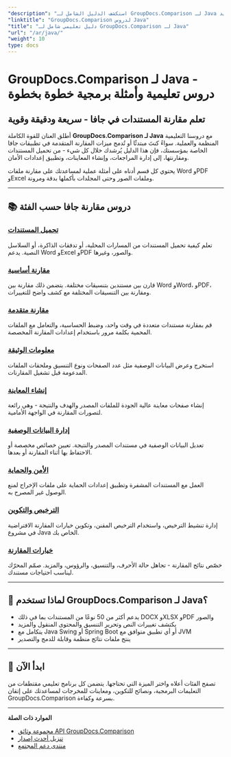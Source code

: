 ```yaml
---
"description": "استكشف الدليل الشامل لـ GroupDocs.Comparison لـ Java مع دروس تعليمية مصنفة تغطي مقارنة المستندات وتتبع التغييرات والبيانات الوصفية والمزيد."
"linktitle": "GroupDocs.Comparison لدروس Java"
"title": "دليل تعليمي شامل لـ GroupDocs.Comparison لـ Java"
"url": "/ar/java/"
"weight": 10
type: docs
---
```

# GroupDocs.Comparison لـ Java - دروس تعليمية وأمثلة برمجية خطوة بخطوة

## تعلم مقارنة المستندات في جافا - سريعة ودقيقة وقوية

أطلق العنان للقوة الكاملة **GroupDocs.Comparison لـ Java** مع دروسنا التعليمية المنظمة والعملية. سواءً كنتَ مبتدئًا أو تُدمج ميزات المقارنة المتقدمة في تطبيقات جافا الخاصة بمؤسستك، فإن هذا الدليل يُرشدك خلال كل شيء - من تحميل المستندات ومقارنتها، إلى إدارة المراجعات، وإنشاء المعاينات، وتطبيق إعدادات الأمان.

يحتوي كل قسم أدناه على أمثلة عملية لمساعدتك على مقارنة ملفات Word وPDF وExcel وملفات الصور وحتى المجلدات بأكملها بدقة ومرونة.

---

## 📚 دروس مقارنة جافا حسب الفئة

### [تحميل المستندات](./document-loading)
تعلم كيفية تحميل المستندات من المسارات المحلية، أو تدفقات الذاكرة، أو السلاسل النصية. يدعم Word وExcel وPDF والصور، وغيرها.

### [مقارنة أساسية](./basic-comparison)
قارن بين مستندين بتنسيقات مختلفة. يتضمن ذلك مقارنة بين Word وWord، وPDF، ومقارنة بين التنسيقات المختلفة مع كشف واضح للتغييرات.

### [مقارنة متقدمة](./advanced-comparison)
قم بمقارنة مستندات متعددة في وقت واحد، وضبط الحساسية، والتعامل مع الملفات المحمية بكلمة مرور باستخدام إعدادات المقارنة المخصصة.

### [معلومات الوثيقة](./document-information)
استخرج وعرض البيانات الوصفية مثل عدد الصفحات ونوع التنسيق وملحقات الملفات المدعومة قبل تشغيل المقارنات.

### [إنشاء المعاينة](./preview-generation)
إنشاء صفحات معاينة عالية الجودة للملفات المصدر والهدف والنتيجة - وهي رائعة لتصورات المقارنة في الواجهة الأمامية.

### [إدارة البيانات الوصفية](./metadata-management)
تعديل البيانات الوصفية في مستندات المصدر والنتيجة. تعيين خصائص مخصصة أو الاحتفاظ بها أثناء المقارنة أو بعدها.

### [الأمن والحماية](./security-protection)
العمل مع المستندات المشفرة وتطبيق إعدادات الحماية على ملفات الإخراج لمنع الوصول غير المصرح به.

### [الترخيص والتكوين](./licensing-configuration)
إدارة تنشيط الترخيص، واستخدام الترخيص المقنن، وتكوين خيارات المقارنة الافتراضية في مشروع Java الخاص بك.

### [خيارات المقارنة](./comparison-options)
خصّص نتائج المقارنة - تجاهل حالة الأحرف، والتنسيق، والرؤوس، والمزيد. صمّم المحرّك ليناسب احتياجات مستندك.

---

## 🚀 لماذا تستخدم GroupDocs.Comparison لـ Java؟

- يدعم أكثر من 50 نوعًا من المستندات بما في ذلك DOCX وXLSX وPDF والصور  
- يكتشف تغييرات النص وتحرير التنسيق والمحتوى المنقول والمزيد  
- يتكامل مع Java Swing أو Spring Boot أو أي تطبيق متوافق مع JVM  
- ينتج ملفات نتائج منظمة وقابلة للدمج والتصدير  

---

## 🧠 ابدأ الآن

تصفح الفئات أعلاه واختر الميزة التي تحتاجها. يتضمن كل برنامج تعليمي مقتطفات من التعليمات البرمجية، ونصائح للتكوين، ومعاينات للمخرجات لمساعدتك على إتقان GroupDocs.Comparison بسرعة وكفاءة.

---

**الموارد ذات الصلة**  
- [مجموعة وثائق API GroupDocs.Comparison](https://references.groupdocs.com/comparison/java/)  
- [تنزيل أحدث إصدار](https://releases.groupdocs.com/comparison/java/)  
- [منتدى دعم المجتمع](https://forum.groupdocs.com/c/comparison/)